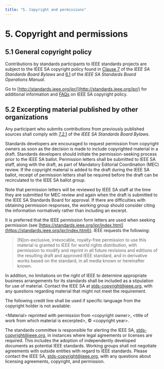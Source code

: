 ```yaml
---
title: "5. Copyright and permissions"
---
```


# 5. Copyright and permissions

## 5.1 General copyright policy

Contributions by standards participants to IEEE standards projects are subject to the IEEE SA copyright policy found in [Clause 7](http://standards.ieee.org/develop/policies/bylaws/sect6-7.html#7) of the *IEEE SA Standards Board Bylaws* and [6.1](http://standards.ieee.org/develop/policies/opman/sect6.html) of the *IEEE SA Standards Board Operations Manual*.

Go to [http://standards.ieee.org/ipr/](http://standards.ieee.org/ipr/) for additional information and [FAQs](https://standards.ieee.org/faqs/copyrights/) on IEEE SA copyright policy.

## 5.2 Excerpting material published by other organizations

Any participant who submits contributions from previously published sources shall comply with [7.2.1](http://standards.ieee.org/develop/policies/bylaws/sect6-7.html#7) of the *IEEE SA Standards Board Bylaws*.

Standards developers are encouraged to request permission from copyright owners as soon as the decision is made to include copyrighted material in a draft. Standards developers should initiate the permission-seeking process prior to the IEEE SA ballot. Permission letters shall be submitted to IEEE SA staff, along with the draft, as part of Mandatory Editorial Coordination (MEC) review. If the copyright material is added to the draft during the IEEE SA ballot, receipt of permission letters shall be required before the draft can be recirculated to the IEEE SA ballot group.

Note that permission letters will be reviewed by IEEE SA staff at the time they are submitted for MEC review and again when the draft is submitted to the IEEE SA Standards Board for approval. If there are difficulties with obtaining permission responses, the working group should consider citing the information normatively rather than including an excerpt.

It is preferred that the IEEE permission form letters are used when seeking permission (see [https://standards.ieee.org/ipr/index.html](https://standards.ieee.org/ipr/index.html)). IEEE requests the following:

> [N]on-exclusive, irrevocable, royalty-free permission to use this material is granted to IEEE for world rights distribution, with permission to modify and reprint in all future revisions and editions of the resulting draft and approved IEEE standard, and in derivative works based on the standard, in all media known or hereinafter known.

In addition, no limitations on the right of IEEE to determine appropriate business arrangements for its standards shall be included as a stipulation for use of material. Contact the IEEE SA at [stds-copyright@ieee.org](mailto:stds-copyright@ieee.org), with any questions regarding material that might not meet the requirement.

The following credit line shall be used if specific language from the copyright holder is not available:

\<Material\> reprinted with permission from \<copyright owner\>, \<title of work from which material is excerpted\>, © \<copyright year\>.

The standards committee is responsible for alerting the IEEE SA, [stds-copyright@ieee.org](mailto:stds-copyright@ieee.org), in instances where legal agreements or licenses are required. This includes the adoption of independently developed documents as potential IEEE standards. Working groups shall not negotiate agreements with outside entities with regard to IEEE standards. Please contact the IEEE SA, [stds-copyright@ieee.org](mailto:stds-copyright@ieee.org), with any questions about licensing agreements, copyright, and permission.

